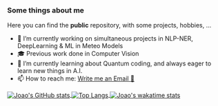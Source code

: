 ### Some things about me
Here you can find the **public** repository, with some projects, hobbies, ... 
- 🔭 I’m currently working on simultaneous projects in NLP-NER, DeepLearning & ML in Meteo Models
- 🎓 Previous work done in Computer Vision
- 🌱 I’m currently learning about Quantum coding, and always eager to learn new things in A.I.  
- 📫 How to reach me: <a href = "mailto: joaodoliveira@gmail.com">Write me an Email 📧</a>

<a href="https://github.com/anuraghazra/github-readme-stats">
  <img align="center" src="https://github-readme-stats.vercel.app/api?username=joao-d-oliveira&hide=stars,prs&count_private=true&show_icons=true&theme=dark" 
    alt="Joao's GitHub stats"
    />
</a>
<a href="https://github.com/anuraghazra/convoychat">
  <img align="center" src="https://github-readme-stats.vercel.app/api/top-langs/?username=joao-d-oliveira&layout=compact" alt="Top Langs" />
</a>
<a href="https://github.com/anuraghazra/convoychat">
  <img align="center" src="https://github-readme-stats.vercel.app/api/wakatime?username=joaodoliveira" alt="Joao's wakatime stats" />
</a>
